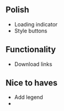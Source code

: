 ## Polish

- Loading indicator
- Style buttons


## Functionality

- Download links


## Nice to haves
- Add legend
-
